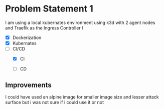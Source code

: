 # Problem Statement 1

I am using a local kubernates environment using k3d with 2 agent nodes and Traefik as the Ingress Controller
I 

- [X] Dockerization
- [X] Kubernates
- [ ] CI/CD
  - [X] CI
  - [ ] CD


## Improvements
I could have used an alpine image for smaller image size and lesser attack surface but i was not sure if i could use it or not